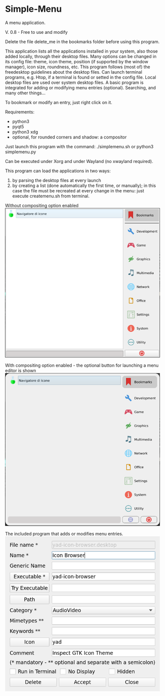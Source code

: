 # Simple-Menu
A menu application.

V. 0.8 - Free to use and modify

Delete the file delete_me in the bookmarks folder before using this program.

This application lists all the applications installed in your system, also those added locally, through their desktop files.
Many options can be changed in its config file: theme, icon theme, position (if supported by the window manager), icon size, roundness, etc.
This program follows (most of) the freedesktop guidelines about the desktop files. Can launch terminal programs, e.g. Htop, if a terminal is found or setted in the config file. Local desktop files are used over system desktop files. A basic program is integrated for adding or modifying menu entries (optional). Searching, and many other things...

To bookmark or modify an entry, just right click on it.

Requirements:
- python3
- pyqt5
- python3 xdg
- optional, for rounded corners and shadow: a compositor

Just launch this program with the command:
./simplemenu.sh
or
python3 simplemenu.py

Can be executed under Xorg and under Wayland (no xwayland required).

This program can load the applications in two ways:
1) by parsing the desktop files at every launch
2) by creating a list (done automatically the first time, or manually); in this case the file must be recreated at every change in the menu: just execute createmenu.sh from terminal.

Without compositing option enabled
![This is an image](https://github.com/frank038/Simple-Menu/blob/main/screenshot1.png)

With compositing option enabled - the optional button for launching a menu editor is shown
![This is an image](https://github.com/frank038/Simple-Menu/blob/main/screenshot2.png)

The included program that adds or modifies menu entries.
![This is an image](https://github.com/frank038/Simple-Menu/blob/main/screenshot3.png)
